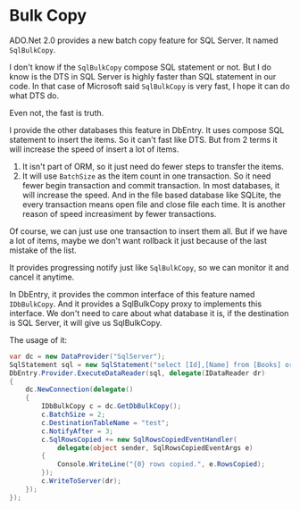 Bulk Copy
==========

ADO.Net 2.0 provides a new batch copy feature for SQL Server. It named ``SqlBulkCopy``.

I don't know if the ``SqlBulkCopy`` compose SQL statement or not. But I do know is the DTS in SQL Server is highly faster than SQL statement in our code. In that case of Microsoft said ``SqlBulkCopy`` is very fast, I hope it can do what DTS do. 

Even not, the fast is truth.

I provide the other databases this feature in DbEntry. It uses compose SQL statement to insert the items. So it can't fast like DTS. But from 2 terms it will increase the speed of insert a lot of items.

1. It isn't part of ORM, so it just need do fewer steps to transfer the items.
1. It will use ``BatchSize`` as the item count in one transaction. So it need fewer begin transaction and commit transaction. In most databases, it will increase the speed. And in the file based database like SQLite, the every transaction means open file and close file each time. It is another reason of speed increasiment by fewer transactions.

Of course, we can just use one transaction to insert them all. But if we have a lot of items, maybe we don't want rollback it just because of the last mistake of the list.

It provides progressing notify just like ``SqlBulkCopy``, so we can monitor it and cancel it anytime.

In DbEntry, it provides the common interface of this feature named ``IDbBulkCopy``. And it provides a SqlBulkCopy proxy to implements this interface. We don't need to care about what database it is, if the destination is SQL Server, it will give us SqlBulkCopy.

The usage of it:

````c#
var dc = new DataProvider("SqlServer");
SqlStatement sql = new SqlStatement("select [Id],[Name] from [Books] order by [Id]");
DbEntry.Provider.ExecuteDataReader(sql, delegate(IDataReader dr)
{
    dc.NewConnection(delegate()
    {
        IDbBulkCopy c = dc.GetDbBulkCopy();
        c.BatchSize = 2;
        c.DestinationTableName = "test";
        c.NotifyAfter = 3;
        c.SqlRowsCopied += new SqlRowsCopiedEventHandler(
        	delegate(object sender, SqlRowsCopiedEventArgs e)
        {
            Console.WriteLine("{0} rows copied.", e.RowsCopied);
        });
        c.WriteToServer(dr);
    });
});
````
